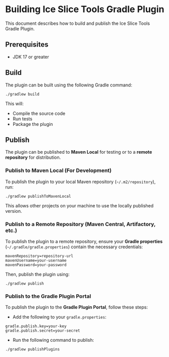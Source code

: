 # Building Ice Slice Tools Gradle Plugin

This document describes how to build and publish the Ice Slice Tools Gradle Plugin.

## Prerequisites

- JDK 17 or greater

## Build

The plugin can be built using the following Gradle command:

```shell
./gradlew build
```

This will:

- Compile the source code
- Run tests
- Package the plugin

## Publish

The plugin can be published to **Maven Local** for testing or to a **remote repository** for distribution.

### Publish to Maven Local (For Development)

To publish the plugin to your local Maven repository (`~/.m2/repository`), run:

```shell
./gradlew publishToMavenLocal
```

This allows other projects on your machine to use the locally published version.

### Publish to a Remote Repository (Maven Central, Artifactory, etc.)

To publish the plugin to a remote repository, ensure your **Gradle properties** (`~/.gradle/gradle.properties`) contain the necessary credentials:

```shell
mavenRepository=repository-url
mavenUsername=your-username
mavenPassword=your-password
```

Then, publish the plugin using:

```shell
./gradlew publish
```

### Publish to the Gradle Plugin Portal

To publish the plugin to the **Gradle Plugin Portal**, follow these steps:

- Add the following to your `gradle.properties`:

```shell
gradle.publish.key=your-key
gradle.publish.secret=your-secret
```

- Run the following command to publish:

```shell
./gradlew publishPlugins
```
